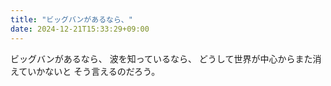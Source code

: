 ```yaml
---
title: "ビッグバンがあるなら、"
date: 2024-12-21T15:33:29+09:00
---
```

ビッグバンがあるなら、
波を知っているなら、
どうして世界が中心からまた消えていかないと
そう言えるのだろう。
